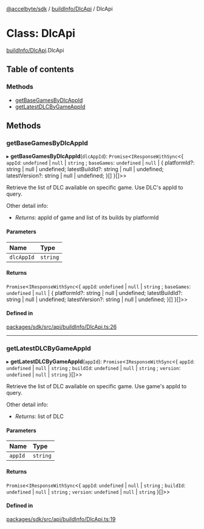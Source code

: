 [@accelbyte/sdk](../README.md) / [buildInfo/DlcApi](../modules/buildInfo_DlcApi.md) / DlcApi

# Class: DlcApi

[buildInfo/DlcApi](../modules/buildInfo_DlcApi.md).DlcApi

## Table of contents

### Methods

- [getBaseGamesByDlcAppId](buildInfo_DlcApi.DlcApi.md#getbasegamesbydlcappid)
- [getLatestDLCByGameAppId](buildInfo_DlcApi.DlcApi.md#getlatestdlcbygameappid)

## Methods

### getBaseGamesByDlcAppId

▸ **getBaseGamesByDlcAppId**(`dlcAppId`): `Promise`<`IResponseWithSync`<{ `appId`: `undefined` \| ``null`` \| `string` ; `baseGames`: `undefined` \| ``null`` \| { platformId?: string \| null \| undefined; latestBuildId?: string \| null \| undefined; latestVersion?: string \| null \| undefined; }[]  }[]\>\>

Retrieve the list of DLC available on specific game. Use DLC's appId to query.<p>Other detail info: <ul><li><i>Returns</i>: appId of game and list of its builds by platformId</li></ul>

#### Parameters

| Name | Type |
| :------ | :------ |
| `dlcAppId` | `string` |

#### Returns

`Promise`<`IResponseWithSync`<{ `appId`: `undefined` \| ``null`` \| `string` ; `baseGames`: `undefined` \| ``null`` \| { platformId?: string \| null \| undefined; latestBuildId?: string \| null \| undefined; latestVersion?: string \| null \| undefined; }[]  }[]\>\>

#### Defined in

[packages/sdk/src/api/buildInfo/DlcApi.ts:26](https://github.com/AccelByte/accelbyte-web-sdk/blob/95af6d2/packages/sdk/src/api/buildInfo/DlcApi.ts#L26)

___

### getLatestDLCByGameAppId

▸ **getLatestDLCByGameAppId**(`appId`): `Promise`<`IResponseWithSync`<{ `appId`: `undefined` \| ``null`` \| `string` ; `buildId`: `undefined` \| ``null`` \| `string` ; `version`: `undefined` \| ``null`` \| `string`  }[]\>\>

Retrieve the list of DLC available on specific game. Use game's appId to query.<p>Other detail info: <ul><li><i>Returns</i>: list of DLC</li></ul>

#### Parameters

| Name | Type |
| :------ | :------ |
| `appId` | `string` |

#### Returns

`Promise`<`IResponseWithSync`<{ `appId`: `undefined` \| ``null`` \| `string` ; `buildId`: `undefined` \| ``null`` \| `string` ; `version`: `undefined` \| ``null`` \| `string`  }[]\>\>

#### Defined in

[packages/sdk/src/api/buildInfo/DlcApi.ts:19](https://github.com/AccelByte/accelbyte-web-sdk/blob/95af6d2/packages/sdk/src/api/buildInfo/DlcApi.ts#L19)
